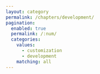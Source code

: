 ```yaml
---
layout: category
permalink: /chapters/development/
pagination: 
  enabled: true
  permalink: /:num/
  categories:
    values:
      - customization
      - development
    matching: all
---
```


